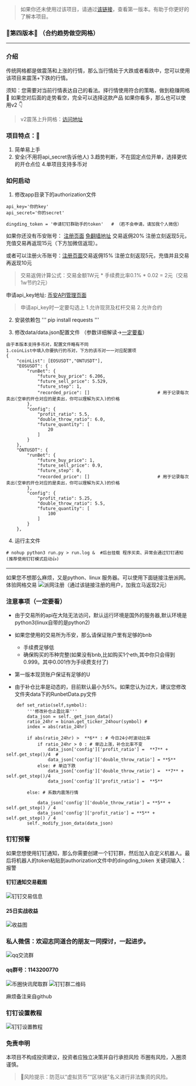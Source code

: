 > 如果你还未使用过该项目，请通过[该链接](https://github.com/hengxuZ/binance-quantization)，查看第一版本。有助于你更好的了解本项目。 

### 🎉第四版本🎉 （合约趋势做空网格）
---

### 介绍
传统网格都是做震荡和上涨的行情，那么当行情处于大跌或者看跌中，您可以使用该项目来震荡+下跌的行情。

须知：您需要对当前行情表达自己的看法。择行情使用符合的策略，做到稳赚网格🤖️
如果您对后面的走势看空，完全可以选择这款产品
如果你看多，那么也可以使用v2 👇
> v2震荡上升网格：[访问地址](https://github.com/hengxuZ/spot-trend-grid)


### 项目特点：🎉
1. 简单易上手
2. 安全(不用将api_secret告诉他人)
3.趋势判断，不在固定点位开单，选择更优的开仓点位
4.单项目支持多币对

### 如何启动

1. 修改app目录下的authorization文件

```
api_key='你的key'
api_secret='你的secret'

dingding_token = '申请钉钉群助手的token'   # （若不会申请，请加我个人微信）
```

如果你还没有币安账号： [注册页面](https://www.binancezh.io/zh-CN/register?ref=OW7U53AB)  [免翻墙地址](https://www.binancezh.cc/zh-CN/register?ref=OW7U53AB)
交易返佣20%  注册立刻返现5元，充值交易再返现15元（下方加微信返现）。

或者可以注册火币账号：[注册页面](https://www.huobi.ms/zh-cn/topic/double-reward/?invite_code=w2732223)交易返佣15% 注册立刻返现5元，充值并且交易再返现10元

>交易返佣计算公式：交易金额1W元 * 手续费比率0.1% * 0.02 = 2元（交易1w节约2元）

申请api_key地址: [币安API管理页面](https://www.binance.com/cn/usercenter/settings/api-management)
>申请api_key时一定要勾选上 
1.允许现货及杠杆交易 
2.允许合约 

2. 安装依赖包
'''
pip install requests
'''

3. 修改data/data.json配置文件  （参数详细解读->[一定要看](https://github.com/hengxuZ/binance-quantization/blob/master/dev-ReadMe.md)）

```
由于本版本支持多币对，配置文件略有不同
1.coinList中填入你要执行的币对，下方的该币对一一对应配置项
{
    "coinList": [EOSUSDT","ONTUSDT"],
    "EOSUSDT": {
        "runBet": {
            "future_buy_price": 6.206,
            "future_sell_price": 5.529,
            "future_step": 1,
            "recorded_price": []                          # 用于记录每次卖出(空单的开仓对应的是卖出，你可以理解为买入)的价格
        },
        "config": {
            "profit_ratio": 5.5,
            "double_throw_ratio": 6.0,
            "future_quantity": [
                20
            ]
        }
    },
    "ONTUSDT": {
        "runBet": {
            "future_buy_price": 1,
            "future_sell_price": 0.9,
            "future_step": 0,
            "recorded_price": []                          # 用于记录每次卖出(空单的开仓对应的是卖出，你可以理解为买入)的价格
        },
        "config": {
            "profit_ratio": 5.25,
            "double_throw_ratio": 5.5,
            "future_quantity": [
                100
            ]
        }
    },
```

4. 运行主文件
```
# nohup python3 run.py > run.log &  #后台挂载 程序买卖、异常会通过钉钉通知(推荐使用钉钉模式启动👍)
```
---

如果您不想那么麻烦，又是python、linux 服务器。可以使用下面链接注册派网。体验网格交易
![派网注册](https://www.pionex.cc/zh-CN/sign/ref/gP7byIO9)（通过该链接注册的用户，加我立马返现2元）

### 注意事项（一定要看）
- 由于交易所的api在大陆无法访问，默认运行环境是国外的服务器,默认环境是python3(linux自带的是python2)

- 如果您使用的交易所为币安，那么请保证账户里有足够的bnb
    - 手续费足够低
    - 确保购买的币种完整(如果没有bnb,比如购买1个eth,其中你只会得到0.999。其中0.001作为手续费支付了)


- 第一版本现货账户保证有足够的U
   
- 由于补仓比率是动态的，目前默认最小为5%。如果您认为过大，建议您修改文件夹data下的RunbetData.py文件
```加粗的数值均可调整，适合你风险系数的比率
    def set_ratio(self,symbol):
        '''修改补仓止盈比率'''
        data_json = self._get_json_data()
        ratio_24hr = binan.get_ticker_24hour(symbol) #
        index = abs(ratio_24hr)

        if abs(ratio_24hr) >  **6** : # 今日24小时波动比率
            if ratio_24hr > 0 : # 单边上涨，补仓比率不变
                data_json['config']['profit_ratio'] =  **7** + self.get_step()/4  #
                data_json['config']['double_throw_ratio'] = **5**
            else: # 单边下跌
                data_json['config']['double_throw_ratio'] =  **7** + self.get_step()/4
                data_json['config']['profit_ratio'] =  **5**

        else: # 系数内震荡行情

            data_json['config']['double_throw_ratio'] = **5** + self.get_step() / 4
            data_json['config']['profit_ratio'] = **5** + self.get_step() / 4
        self._modify_json_data(data_json)
```

### 钉钉预警

如果您想使用钉钉通知，那么你需要创建一个钉钉群，然后加入自定义机器人。最后将机器人的token粘贴到authorization文件中的dingding_token
关键词输入：报警

#### 钉钉通知交易截图

![钉钉交易信息](https://s3.ax1x.com/2021/02/01/yZSi1x.jpg)
#### 25日实战收益
![收益图](https://z3.ax1x.com/2021/05/15/gyLTB9.jpg)


### 私人微信：欢迎志同道合的朋友一同探讨，一起进步。
![qq交流群](https://img02.sogoucdn.com/app/a/100520146/D179E91E279E65E3DD642C24D482D23D)
#### qq群号：1143200770

![币圈快讯爬取群](https://s3.ax1x.com/2021/02/01/yZSU4s.jpg)
![钉钉群二维码](https://i0.hdslb.com/bfs/album/4f50bfd7f1fddaa7c340bc06d7ce078404670fb2.jpg)

麻烦备注来自github
### 钉钉设置教程
![钉钉设置教程](https://s3.ax1x.com/2021/01/08/suMVIK.png)


### 免责申明
本项目不构成投资建议，投资者应独立决策并自行承担风险
币圈有风险，入圈须谨慎。

> 🚫风险提示：防范以“虚拟货币”“区块链”名义进行非法集资的风险。
